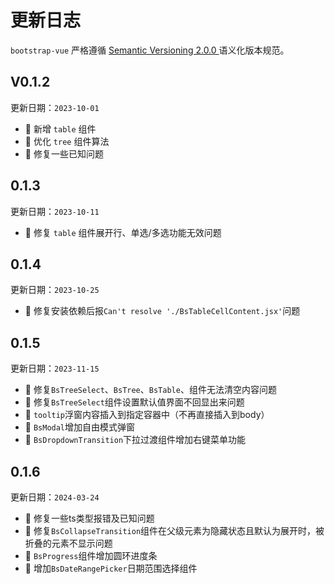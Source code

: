 # 更新日志
`bootstrap-vue` 严格遵循 [Semantic Versioning 2.0.0 ](https://semver.org/lang/zh-CN/)语义化版本规范。

## V0.1.2
更新日期：`2023-10-01`
+ 🌟 新增 `table` 组件
+ 🌟 优化 `tree` 组件算法
+ 🐞 修复一些已知问题

## 0.1.3
更新日期：`2023-10-11`
+ 🐞 修复 `table` 组件展开行、单选/多选功能无效问题

## 0.1.4
更新日期：`2023-10-25`
+ 🐞 修复安装依赖后报`Can't resolve './BsTableCellContent.jsx'`问题

## 0.1.5
更新日期：`2023-11-15`
+ 🐞 修复`BsTreeSelect`、`BsTree`、`BsTable`、组件无法清空内容问题
+ 🐞 修复`BsTreeSelect`组件设置默认值界面不回显出来问题
+ 🌟 `tooltip`浮窗内容插入到指定容器中（不再直接插入到body）
+ 🌟 `BsModal`增加自由模式弹窗
+ 🌟 `BsDropdownTransition`下拉过渡组件增加右键菜单功能

## 0.1.6
更新日期：`2024-03-24`
+ 🐞 修复一些ts类型报错及已知问题
+ 🐞 修复`BsCollapseTransition`组件在父级元素为隐藏状态且默认为展开时，被折叠的元素不显示问题
+ 🌟 `BsProgress`组件增加圆环进度条
+ 🌟 增加`BsDateRangePicker`日期范围选择组件
